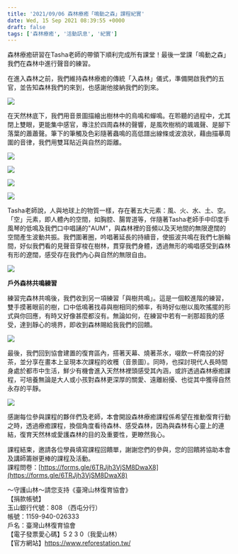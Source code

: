 ```yaml
---
title: '2021/09/06 森林療癒「鳴動之森」課程紀實'
date: Wed, 15 Sep 2021 08:39:55 +0000
draft: false
tags: ['森林療癒', '活動訊息', '紀實']
---
```


森林療癒研習在Tasha老師的帶領下順利完成所有課堂！最後一堂課「鳴動之森」我們在森林中進行聲音的練習。

在進入森林之前，我們維持森林療癒的傳統「入森林」儀式，準備開啟我們的五官，並告知森林我們的來到，也感謝他接納我們的到來。

![](https://www.reforestation.tw/wp-content/uploads/2021/09/圖片1-3.png)

在天然林底下，我們用音景圖描繪出樹林中的鳥鳴和蟬鳴。在聆聽的過程中，尤其閉上雙眼，更能集中感官，專注於四周森林的聲響，是風吹樹梢的颯颯聲、是腳下落葉的蕭蕭聲。筆下的筆觸及色彩隨著蟲鳴的高低譜出線條或波浪狀，藉由描摹周圍的音律，我們用雙耳貼近與自然的距離。

![](https://www.reforestation.tw/wp-content/uploads/2021/09/F02618F5-A7DE-448E-83BE-83F1B493CBD4.jpg)

![](https://www.reforestation.tw/wp-content/uploads/2021/09/LINE_ALBUM_20210906-鳴動之森_210915.jpg)

![](https://www.reforestation.tw/wp-content/uploads/2021/09/LINE_ALBUM_20210906-鳴動之森_210915_0.jpg)

![](https://www.reforestation.tw/wp-content/uploads/2021/09/LINE_ALBUM_20210906-鳴動之森_210915_1.jpg)

Tasha老師說，人與地球上的物質一樣，存在著五大元素：風、火、水、土、空。「空」元素，即人體內的空間，如胸腔、腸胃道等，伴隨著Tasha老師手中印度手風琴的低鳴及我們口中唱誦的"AUM"，與森林裡的音頻以及天地間的無限遼闊的空間產生波動共振。我們圍著圈，吟唱著延長的持續音，使振波共鳴在我們七脈輪間，好似我們看的見聲音穿梭在樹林，貫穿我們身體，透過無形的鳴唱感受到森林有形的遼闊，感受存在我們內心與自然的無限自由。

![](https://www.reforestation.tw/wp-content/uploads/2021/09/圖片2-2.png)

**戶外森林共鳴練習**

練習完森林共鳴後，我們收到另一項練習「與樹共鳴」。這是一個較進階的練習，雙手摸著眼前的樹，口中低鳴著找尋與樹相同的頻率，有時好似樹以風吹搖擺的形式與你回應，有時又好像甚麼都沒有。無論如何，在練習中若有一剎那超我的感受，達到靜心的境界，即收到森林賜給我我們的回饋。

![](https://www.reforestation.tw/wp-content/uploads/2021/09/圖片3-3.png)

最後，我們回到協會建置的復育區內，搭著天幕、燒著茶水，啜飲一杯南投的好茶，並分享在畫本上呈現本次課程的收穫（音景圖）。同時，也探討現代人長時間身處於都市中生活，鮮少有機會進入天然林裡頭感受其內涵，或許透過森林療癒課程，可培養無論是大人或小孩對森林更深厚的關愛、遠離紛擾、也從其中獲得自然永存的平靜。

![](https://www.reforestation.tw/wp-content/uploads/2021/09/圖片14.png)

感謝每位參與課程的夥伴們及老師，本會開設森林療癒課程係希望在推動復育行動之時，透過療癒課程，換個角度看待森林、感受森林，因為與森林有心靈上的連結，復育天然林或愛護森林的目的及重要性，更瞭然我心。

課程結束，邀請各位學員填寫課程回饋單，謝謝您們的參與，您的回饋將協助本會及講師籌辦更棒的課程及活動。  
課程問卷：[https://forms.gle/6TRJjh3VjSM8DwaX8](https://forms.gle/6TRJjh3VjSM8DwaX8)

～守護山林～請您支持《臺灣山林復育協會》  
【捐款帳號】  
玉山銀行代號：808 （西屯分行）  
帳號：1159-940-026333  
戶名：臺灣山林復育協會  
【電子發票愛心碼】5 2 3 0（我愛山林）  
【官方網站】https://www.reforestation.tw/